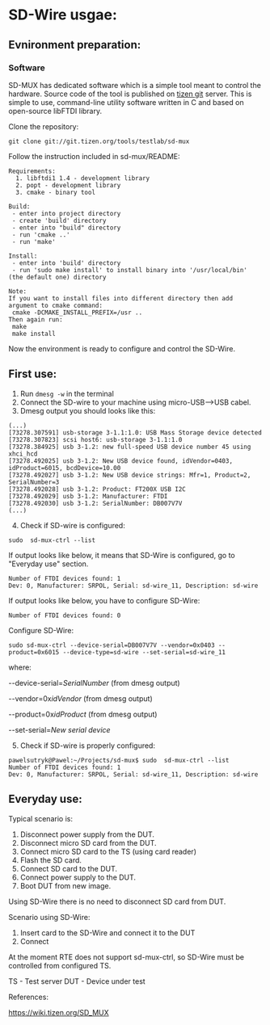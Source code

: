 # SD-Wire usgae:

## Evnironment preparation:

### Software
SD-MUX has dedicated software which is a simple tool meant to control
the hardware. Source code of the tool is published on
[tizen git](https://git.tizen.org/cgit/tools/testlab/sd-mux/) server. 
This is simple to use, command-line utility software written in C
and based on open-source libFTDI library.

Clone the repository:
```
git clone git://git.tizen.org/tools/testlab/sd-mux
```
Follow the instruction included in sd-mux/README:

```
Requirements:
  1. libftdi1 1.4 - development library
  2. popt - development library
  3. cmake - binary tool

Build:
 - enter into project directory
 - create 'build' directory
 - enter into "build" directory
 - run 'cmake ..'
 - run 'make'

Install:
 - enter into 'build' directory
 - run 'sudo make install' to install binary into '/usr/local/bin' (the default one) directory

Note:
If you want to install files into different directory then add argument to cmake command:
 cmake -DCMAKE_INSTALL_PREFIX=/usr ..
Then again run:
 make
 make install
 ```
 Now the environment is ready to configure and control the SD-Wire.

 ## First use:
 1. Run `dmesg -w` in the terminal
 2. Connect the SD-wire to your machine using micro-USB-->USB cabel.
 3. Dmesg output you should looks like this:

 ```
(...)
[73278.307591] usb-storage 3-1.1:1.0: USB Mass Storage device detected
[73278.307823] scsi host6: usb-storage 3-1.1:1.0
[73278.384925] usb 3-1.2: new full-speed USB device number 45 using xhci_hcd
[73278.492025] usb 3-1.2: New USB device found, idVendor=0403, idProduct=6015, bcdDevice=10.00
[73278.492027] usb 3-1.2: New USB device strings: Mfr=1, Product=2, SerialNumber=3
[73278.492028] usb 3-1.2: Product: FT200X USB I2C
[73278.492029] usb 3-1.2: Manufacturer: FTDI
[73278.492030] usb 3-1.2: SerialNumber: DB007V7V
(...)
 ```
4. Check if SD-wire is configured:
```
sudo  sd-mux-ctrl --list
```
If output looks like below, it means that SD-Wire is configured, go to "Everyday use" section.
```
Number of FTDI devices found: 1
Dev: 0, Manufacturer: SRPOL, Serial: sd-wire_11, Description: sd-wire
```
If output looks like below, you have to configure SD-Wire:

```
Number of FTDI devices found: 0
```
Configure SD-Wire:

```
sudo sd-mux-ctrl --device-serial=DB007V7V --vendor=0x0403 --product=0x6015 --device-type=sd-wire --set-serial=sd-wire_11
```
where:

--device-serial=*SerialNumber* (from dmesg output)

--vendor=0x*idVendor* (from dmesg output)

--product=0x*idProduct* (from dmesg output)

--set-serial=*New serial device*

5. Check if SD-wire is properly configured:

```
pawelsutryk@Pawel:~/Projects/sd-mux$ sudo  sd-mux-ctrl --list
Number of FTDI devices found: 1
Dev: 0, Manufacturer: SRPOL, Serial: sd-wire_11, Description: sd-wire
```

## Everyday use:

Typical scenario is: 

1. Disconnect power supply from the DUT.
2. Disconnect micro SD card from the DUT.
3. Connect micro SD card to the TS (using card reader)
4. Flash the SD card.
5. Connect SD card to the DUT.
6. Connect power supply to the DUT.
7. Boot DUT from new image.

Using SD-Wire there is no need to disconnect SD card from DUT.

Scenario using SD-Wire:

1. Insert card to the SD-Wire and connect it to the DUT
2. Connect 

At the moment RTE does not support sd-mux-ctrl, so SD-Wire must be
controlled from configured TS.


TS - Test server
DUT - Device under test


References:

https://wiki.tizen.org/SD_MUX

